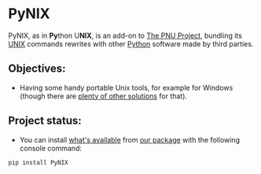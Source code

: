 # PyNIX
PyNIX, as in **Py**thon U**NIX**, is an add-on to [The PNU Project](https://github.com/HubTou/PNU), bundling its [UNIX](https://en.wikipedia.org/wiki/Unix) commands rewrites with other [Python](https://www.python.org/) software made by third parties.

## Objectives:
* Having some handy portable Unix tools, for example for Windows (though there are [plenty of other solutions](https://github.com/HubTou/PNU/wiki/Wilderness-Survival-Guide) for that).

## Project status:
* You can install [what's available](https://github.com/HubTou/PNU/releases/latest) from [our package](https://pypi.org/project/PyNIX/) with the following console command:
```Shell
pip install PyNIX
```
